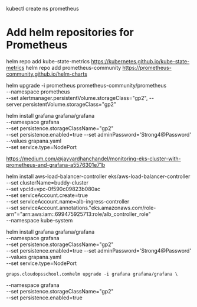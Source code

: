 kubectl create ns prometheus

# Add helm repositories for Prometheus
helm repo add kube-state-metrics https://kubernetes.github.io/kube-state-metrics
helm repo add prometheus-community https://prometheus-community.github.io/helm-charts

helm upgrade -i prometheus prometheus-community/prometheus \
  --namespace prometheus \
  --set alertmanager.persistentVolume.storageClass="gp2",
  --server.persistentVolume.storageClass="gp2"



helm install grafana grafana/grafana \
  --namespace grafana \
  --set persistence.storageClassName="gp2" \
  --set persistence.enabled=true
  --set adminPassword='Strong4@Password' \
  --values grapana.yaml \
  --set service.type=NodePort



  https://medium.com/@jayvardhanchandel/monitoring-eks-cluster-with-prometheus-and-grafana-a5576301e71b


  helm install aws-load-balancer-controller eks/aws-load-balancer-controller \
--set clusterName=buddy-cluster \
--set vpcId=vpc-0f590c09823b080ac \
--set serviceAccount.create=true \
--set serviceAccount.name=alb-ingress-controller \
--set serviceAccount.annotations."eks\.amazonaws\.com/role-arn"="arn:aws:iam::699475925713:role/alb_controller_role" \
--namespace kube-system


helm install grafana grafana/grafana \
    --namespace grafana \
    --set persistence.storageClassName="gp2" \
    --set persistence.enabled=true
    --set adminPassword='Strong4@Password' \
    --values grapana.yaml \
    --set service.type=NodePort
    
    
    
    graps.cloudopsschool.comhelm upgrade -i grafana grafana/grafana \
  --namespace grafana \
  --set persistence.storageClassName="gp2" \
  --set persistence.enabled=true
